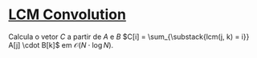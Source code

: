 # [LCM Convolution](lcm_convolution.cpp)

Calcula o vetor $C$ a partir de $A$ e $B$ $C[i] = \sum_{\substack{lcm(j, k) = i}} A[j] \cdot B[k]$ em $\mathcal{O}(N \cdot \log N)$.
